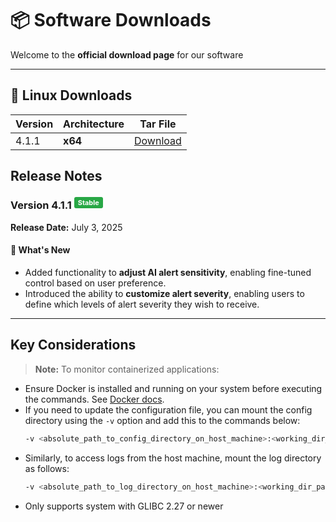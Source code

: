 # 📦 Software Downloads

Welcome to the **official download page** for our software

---

## 🐧 Linux Downloads
| Version | Architecture | Tar File                                                                                       |
| ------- | ------------ | ---------------------------------------------------------------------------------------------- |
| 4.1.1   | **x64**      | [Download](https://maicdn.micro.ai/MicroAI_AM_Agent/MicroAI_AM_agent_4.1.1-linux-amd64.tar.gz) |

## Release Notes

### Version 4.1.1 <sup><span style="background-color:#28a745;color:white;padding:2px 6px;border-radius:3px;font-size:0.8em;">Stable</span> </sup>  
**Release Date:** July 3, 2025  

#### 🚀 What's New
- Added functionality to **adjust AI alert sensitivity**, enabling fine-tuned control based on user preference.  
- Introduced the ability to **customize alert severity**, enabling users to define which levels of alert severity they wish to receive.

---

## Key Considerations

> **Note:** To monitor containerized applications:
> 
- Ensure Docker is installed and running on your system before executing the commands. See [Docker docs](https://docs.docker.com/engine/install/).
- If you need to update the configuration file, you can mount the config directory using the `-v` option and add this to the commands below:  
  ```bash
  -v <absolute_path_to_config_directory_on_host_machine>:<working_dir_path>/MicroAI_AM_agent/config
  ```
- Similarly, to access logs from the host machine, mount the log directory as follows:  
  ```bash
  -v <absolute_path_to_log_directory_on_host_machine>:<working_dir_path>/MicroAI_AM_agent/data/logs
  ```
- Only supports system with GLIBC 2.27 or newer
